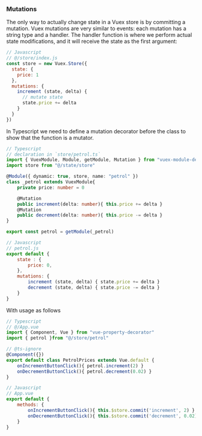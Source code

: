 ### Mutations
The only way to actually change state in a Vuex store is by committing a mutation. Vuex mutations are very similar to events: each mutation has a string type and a handler. The handler function is where we perform actual state modifications, and it will receive the state as the first argument:
```js
// Javascript
// @/store/index.js
const store = new Vuex.Store({
  state: {
    price: 1
  },
  mutations: {
    increment (state, delta) {
      // mutate state
      state.price += delta
    }
  }
})
```

In Typescript we need to define a mutation decorator before the class to show that the function is a mutator.
```ts
// Typescript
// declaration in `store/petrol.ts`
import { VuexModule, Module, getModule, Mutation } from "vuex-module-decorators"
import store from "@/state/store"

@Module({ dynamic: true, store, name: "petrol" })
class _petrol extends VuexModule{
	private price: number = 0

	@Mutation
	public increment(delta: number){ this.price += delta }
	@Mutation
	public decrement(delta: number){ this.price -= delta }
}

export const petrol = getModule(_petrol)
```
```js
// Javascript
// petrol.js
export default {
	state : {
		price: 0,
	},
	mutations: {
		increment (state, delta) { state.price += delta }
		decrement (state, delta) { state.price -= delta }
	}
}
```

With usage as follows
```ts
// Typescript
// @/App.vue
import { Component, Vue } from "vue-property-decorator"
import { petrol }from "@/store/petrol"

// @ts-ignore
@Component({})
export default class PetrolPrices extends Vue.default {
	onIncrementButtonClick(){ petrol.increment(2) }
	onDecrementButtonClick(){ petrol.decrement(0.02) }
}
```
```js
// Javascript
// App.vue
export default {
	methods: {
		onIncrementButtonClick(){ this.$store.commit('increment', 2) }
		onDecrementButtonClick(){ this.$store.commit('decrement', 0.02) }
	}
}
```